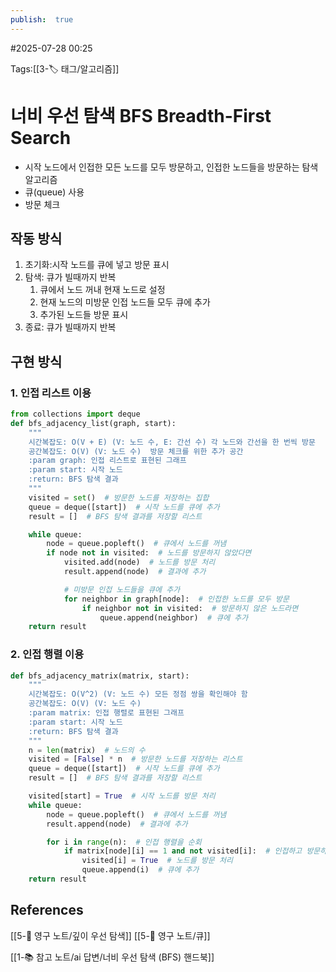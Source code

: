 ```yaml
---
publish:  true
---
```

#2025-07-28 00:25

Tags:[[3-🏷️ 태그/알고리즘]]

# 너비 우선 탐색 BFS Breadth-First Search
- 시작 노드에서 인접한 모든 노드를 모두 방문하고, 인접한 노드들을 방문하는 탐색 알고리즘
- 큐(queue) 사용
- 방문 체크

## 작동 방식
1. 초기화:시작 노드를 큐에 넣고 방문 표시
2.  탐색: 큐가 빌때까지 반복
	1. 큐에서 노드 꺼내 현재 노드로 설정
	2. 현재 노드의 미방문 인접 노드들 모두 큐에 추가
	3. 추가된 노드들 방문 표시
3. 종료: 큐가 빌때까지 반복

## 구현 방식
### 1. 인접 리스트 이용
```python
from collections import deque
def bfs_adjacency_list(graph, start):
    """
    시간복잡도: O(V + E) (V: 노드 수, E: 간선 수) 각 노드와 간선을 한 번씩 방문
    공간복잡도: O(V) (V: 노드 수)  방문 체크를 위한 추가 공간
    :param graph: 인접 리스트로 표현된 그래프
    :param start: 시작 노드
    :return: BFS 탐색 결과
    """
    visited = set()  # 방문한 노드를 저장하는 집합
    queue = deque([start])  # 시작 노드를 큐에 추가
    result = []  # BFS 탐색 결과를 저장할 리스트

    while queue:
        node = queue.popleft()  # 큐에서 노드를 꺼냄
        if node not in visited:  # 노드를 방문하지 않았다면
            visited.add(node)  # 노드를 방문 처리
            result.append(node)  # 결과에 추가

			# 미방문 인접 노드들을 큐에 추가
            for neighbor in graph[node]:  # 인접한 노드를 모두 방문
                if neighbor not in visited:  # 방문하지 않은 노드라면
                    queue.append(neighbor)  # 큐에 추가
    return result
```

### 2. 인접 행렬 이용
```python
def bfs_adjacency_matrix(matrix, start):
    """
    시간복잡도: O(V^2) (V: 노드 수) 모든 정점 쌍을 확인해야 함
    공간복잡도: O(V) (V: 노드 수)
    :param matrix: 인접 행렬로 표현된 그래프
    :param start: 시작 노드
    :return: BFS 탐색 결과
    """
	n = len(matrix)  # 노드의 수
	visited = [False] * n  # 방문한 노드를 저장하는 리스트
	queue = deque([start])  # 시작 노드를 큐에 추가
	result = []  # BFS 탐색 결과를 저장할 리스트

	visited[start] = True  # 시작 노드를 방문 처리
	while queue:
		node = queue.popleft()  # 큐에서 노드를 꺼냄
		result.append(node)  # 결과에 추가

		for i in range(n):  # 인접 행렬을 순회
			if matrix[node][i] == 1 and not visited[i]:  # 인접하고 방문하지 않은 노드라면
				visited[i] = True  # 노드를 방문 처리
				queue.append(i)  # 큐에 추가
	return result

```


## References
[[5-💎 영구 노트/깊이 우선 탐색]]
[[5-💎 영구 노트/큐]]

[[1-📚 참고 노트/ai 답변/너비 우선 탐색 (BFS) 핸드북]]